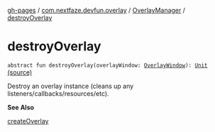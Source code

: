 [gh-pages](../../index.md) / [com.nextfaze.devfun.overlay](../index.md) / [OverlayManager](index.md) / [destroyOverlay](./destroy-overlay.md)

# destroyOverlay

`abstract fun destroyOverlay(overlayWindow: `[`OverlayWindow`](../-overlay-window/index.md)`): `[`Unit`](https://kotlinlang.org/api/latest/jvm/stdlib/kotlin/-unit/index.html) [(source)](https://github.com/NextFaze/dev-fun/tree/master/devfun/src/main/java/com/nextfaze/devfun/overlay/Overlays.kt#L103)

Destroy an overlay instance (cleans up any listeners/callbacks/resources/etc).

**See Also**

[createOverlay](create-overlay.md)

